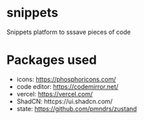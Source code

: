 # snippets

Snippets platform to sssave pieces of code

# Packages used

- icons: https://phosphoricons.com/
- code editor: https://codemirror.net/
- vercel: https://vercel.com/
- ShadCN: httcps://ui.shadcn.com/
- state: https://github.com/pmndrs/zustand
